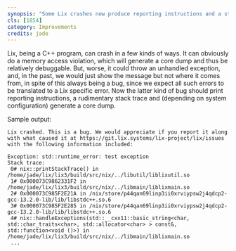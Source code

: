 ```yaml
---
synopsis: "Some Lix crashes now produce reporting instructions and a stack trace, then abort"
cls: [1854]
category: Improvements
credits: jade
---
```


Lix, being a C++ program, can crash in a few kinds of ways.
It can obviously do a memory access violation, which will generate a core dump and thus be relatively debuggable.
But, worse, it could throw an unhandled exception, and, in the past, we would just show the message but not where it comes from, in spite of this always being a bug, since we expect all such errors to be translated to a Lix specific error.
Now the latter kind of bug should print reporting instructions, a rudimentary stack trace and (depending on system configuration) generate a core dump.

Sample output:

```
Lix crashed. This is a bug. We would appreciate if you report it along with what caused it at https://git.lix.systems/lix-project/lix/issues with the following information included:

Exception: std::runtime_error: test exception
Stack trace:
 0# nix::printStackTrace() in /home/jade/lix/lix3/build/src/nix/../libutil/liblixutil.so
 1# 0x000073C9862331F2 in /home/jade/lix/lix3/build/src/nix/../libmain/liblixmain.so
 2# 0x000073C985F2E21A in /nix/store/p44qan69linp3ii0xrviypsw2j4qdcp2-gcc-13.2.0-lib/lib/libstdc++.so.6
 3# 0x000073C985F2E285 in /nix/store/p44qan69linp3ii0xrviypsw2j4qdcp2-gcc-13.2.0-lib/lib/libstdc++.so.6
 4# nix::handleExceptions(std::__cxx11::basic_string<char, std::char_traits<char>, std::allocator<char> > const&, std::function<void ()>) in /home/jade/lix/lix3/build/src/nix/../libmain/liblixmain.so
 ...
```

